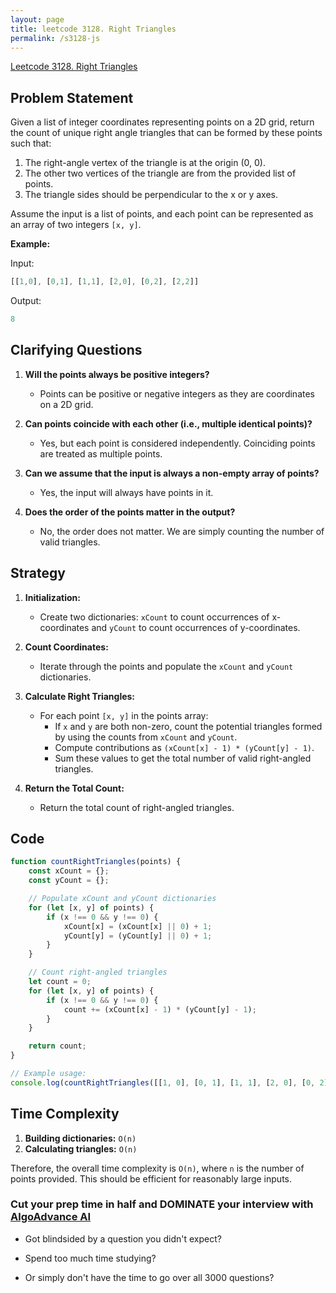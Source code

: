 ```yaml
---
layout: page
title: leetcode 3128. Right Triangles
permalink: /s3128-js
---
```

[Leetcode 3128. Right Triangles](https://algoadvance.github.io/algoadvance/l3128)
## Problem Statement

Given a list of integer coordinates representing points on a 2D grid, return the count of unique right angle triangles that can be formed by these points such that:

1. The right-angle vertex of the triangle is at the origin (0, 0).
2. The other two vertices of the triangle are from the provided list of points.
3. The triangle sides should be perpendicular to the x or y axes.

Assume the input is a list of points, and each point can be represented as an array of two integers `[x, y]`.

**Example:**

Input:
```javascript
[[1,0], [0,1], [1,1], [2,0], [0,2], [2,2]]
```

Output:
```javascript
8
```

## Clarifying Questions

1. **Will the points always be positive integers?** 
   - Points can be positive or negative integers as they are coordinates on a 2D grid.

2. **Can points coincide with each other (i.e., multiple identical points)?**
   - Yes, but each point is considered independently. Coinciding points are treated as multiple points.

3. **Can we assume that the input is always a non-empty array of points?**
   - Yes, the input will always have points in it.

4. **Does the order of the points matter in the output?**
   - No, the order does not matter. We are simply counting the number of valid triangles.

## Strategy

1. **Initialization:**
   - Create two dictionaries: `xCount` to count occurrences of x-coordinates and `yCount` to count occurrences of y-coordinates.

2. **Count Coordinates:**
   - Iterate through the points and populate the `xCount` and `yCount` dictionaries.

3. **Calculate Right Triangles:**
   - For each point `[x, y]` in the points array:
     - If `x` and `y` are both non-zero, count the potential triangles formed by using the counts from `xCount` and `yCount`.
     - Compute contributions as `(xCount[x] - 1) * (yCount[y] - 1)`.
     - Sum these values to get the total number of valid right-angled triangles.

4. **Return the Total Count:**
   - Return the total count of right-angled triangles.

## Code

```javascript
function countRightTriangles(points) {
    const xCount = {};
    const yCount = {};

    // Populate xCount and yCount dictionaries
    for (let [x, y] of points) {
        if (x !== 0 && y !== 0) {
            xCount[x] = (xCount[x] || 0) + 1;
            yCount[y] = (yCount[y] || 0) + 1;
        }
    }

    // Count right-angled triangles
    let count = 0;
    for (let [x, y] of points) {
        if (x !== 0 && y !== 0) {
            count += (xCount[x] - 1) * (yCount[y] - 1);
        }
    }

    return count;
}

// Example usage:
console.log(countRightTriangles([[1, 0], [0, 1], [1, 1], [2, 0], [0, 2], [2, 2]])); // Output: 8
```

## Time Complexity

1. **Building dictionaries:** `O(n)`
2. **Calculating triangles:** `O(n)`

Therefore, the overall time complexity is `O(n)`, where `n` is the number of points provided. This should be efficient for reasonably large inputs.


### Cut your prep time in half and DOMINATE your interview with [AlgoAdvance AI](https://algoAdvance.com)

- Got blindsided by a question you didn't expect?

- Spend too much time studying?

- Or simply don't have the time to go over all 3000 questions?

